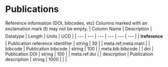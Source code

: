 # Publications
Reference information (DOI, bibcodes, etc)
Columns marked with an exclamation mark (:exclamation:) may not be empty.
| Column Name | Description | Datatype | Length | Units  | UCD |
| --- | --- | --- | --- | --- | --- |
| :exclamation:**reference** | Publication reference identifier | string | 30 |  | meta.ref;meta.main  |
| bibcode | Publication bibcode | string | 100 |  | meta.bib.bibcode  |
| doi | Publication DOI | string | 100 |  | meta.ref.doi  |
| description | Publication description | string | 1000 |  |   |

